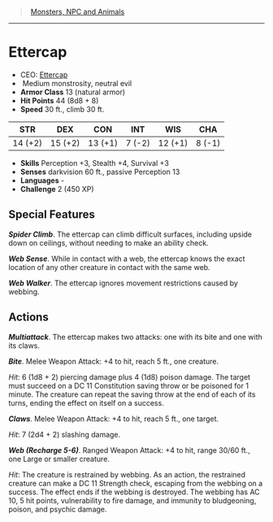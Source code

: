 ﻿---
!MonsterItem
Family: MonsterVO
Type: monstrosity
Size: Medium
Alignment: neutral evil
ArmorClass: 13 (natural armor)
HitPoints: 44 (8d8 + 8)
Speed: 30 ft., climb 30 ft.
Strength: 14 (+2)
Dexterity: 15 (+2)
Constitution: 13 (+1)
Intelligence: ' 7 (-2)'
Wisdom: 12 (+1)
Charisma: ' 8 (-1)'
Skills: Perception +3, Stealth +4, Survival +3
Senses: darkvision 60 ft., passive Perception 13
Languages: '-'
Challenge: 2 (450 XP)
Id: monsters_vo.md#ettercap
ParentLink: monsters_vo.md#monsters-npc-and-animals
Name: Ettercap
ParentName: Monsters, NPC and Animals
NameLevel: 1
AltName: '[Ettercap](hd_monsters_ettercap.md)'
Attributes: {}
AttributesDictionary: >+
  {}

---
> [Monsters, NPC and Animals](srd_monsters.md)

---

# Ettercap

- CEO: [Ettercap](hd_monsters_ettercap.md)
-  Medium monstrosity, neutral evil
- **Armor Class** 13 (natural armor)
- **Hit Points** 44 (8d8 + 8)
- **Speed** 30 ft., climb 30 ft.

|STR|DEX|CON|INT|WIS|CHA|
|---|---|---|---|---|---|
|14 (+2)|15 (+2)|13 (+1)| 7 (-2)|12 (+1)| 8 (-1)|

- **Skills** Perception +3, Stealth +4, Survival +3
- **Senses** darkvision 60 ft., passive Perception 13
- **Languages** -
- **Challenge** 2 (450 XP)

## Special Features

**_Spider Climb_**. The ettercap can climb difficult surfaces, including upside down on ceilings, without needing to make an ability check.

**_Web Sense_**. While in contact with a web, the ettercap knows the exact location of any other creature in contact with the same web.

**_Web Walker_**. The ettercap ignores movement restrictions caused by webbing.

## Actions

**_Multiattack_**. The ettercap makes two attacks: one with its bite and one with its claws.

**_Bite_**. Melee Weapon Attack: +4 to hit, reach 5 ft., one creature.

_Hit_: 6 (1d8 + 2) piercing damage plus 4 (1d8) poison damage. The target must succeed on a DC 11 Constitution saving throw or be poisoned for 1 minute. The creature can repeat the saving throw at the end of each of its turns, ending the effect on itself on a success.

**_Claws_**. Melee Weapon Attack: +4 to hit, reach 5 ft., one target.

_Hit_: 7 (2d4 + 2) slashing damage.

**_Web (Recharge 5-6)_**. Ranged Weapon Attack: +4 to hit, range 30/60 ft., one Large or smaller creature.

_Hit_: The creature is restrained by webbing. As an action, the restrained creature can make a DC 11 Strength check, escaping from the webbing on a success. The effect ends if the webbing is destroyed. The webbing has AC 10, 5 hit points, vulnerability to fire damage, and immunity to bludgeoning, poison, and psychic damage.

